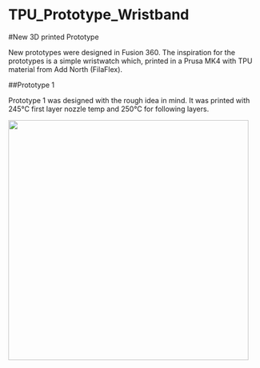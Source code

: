 # TPU_Prototype_Wristband
#New 3D printed Prototype

New prototypes were designed in Fusion 360. The inspiration for the prototypes is a simple wristwatch which, printed in a Prusa MK4 with TPU material from Add North (FilaFlex).

##Prototype 1

Prototype 1 was designed with the rough idea in mind. It was printed with 245°C first layer nozzle temp and 250°C for following layers.

<img src="https://github.com/Acute-hi-is/TPU_Prototype_Wristband/tree/main/Images/Snapshots/Prototype1/Prototype1_1_slicer_orientation.PNG" width="480"/>